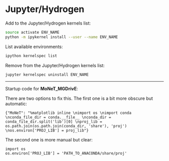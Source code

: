 # Jupyter/Hydrogen


Add to the Jupyter/Hydrogen kernels list:

```bash
source activate ENV_NAME
python -m ipykernel install --user --name ENV_NAME
```

List available environments:

```bash
ipython kernelspec list
```
Remove from the Jupyter/Hydrogen kernels list:

```bash
jupyter kernelspec uninstall ENV_NAME
```

<hr>

Startup code for **MoNeT_MGDrivE**:

There are two options to fix this. The first one is a bit more obscure but automatic:

```
{"MoNeT": "%matplotlib inline \nimport os \nimport conda \nconda_file_dir = conda.__file__ \nconda_dir = conda_file_dir.split('lib')[0] \nproj_lib = os.path.join(os.path.join(conda_dir, 'share'), 'proj') \nos.environ['PROJ_LIB'] = proj_lib"}
```

The second one is more manual but clear:

```
import os
os.environ['PROJ_LIB'] = 'PATH_TO_ANACONDA/share/proj'
```
